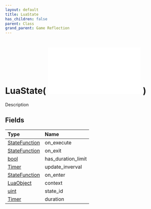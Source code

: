 ```yaml
---
layout: default
title: LuaState
has_children: false
parent: Class
grand_parent: Game Reflection
---
```

# LuaState( ![ State ](/game-reflection/classes/state.md) )
Description 

## Fields
| Type | Name |
|:-------------|:--------------|
| [StateFunction](/game-reflection/classes/state_function.md) | on_execute |
| [StateFunction](/game-reflection/classes/state_function.md) | on_exit |
| [bool](/game-reflection/components/bool.md) | has_duration_limit |
| [Timer](/game-reflection/classes/timer.md) | update_inverval |
| [StateFunction](/game-reflection/classes/state_function.md) | on_enter |
| [LuaObject](/game-reflection/classes/lua_object.md) | context |
| [uint](/game-reflection/components/uint.md) | state_id |
| [Timer](/game-reflection/classes/timer.md) | duration |
